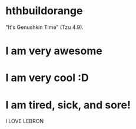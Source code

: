 # hthbuildorange






"It's Genushkin Time" (Tzu 4.9).

# I am very awesome
# I am very cool :D




# I am tired, sick, and sore!

I LOVE LEBRON

